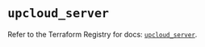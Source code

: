 # `upcloud_server`

Refer to the Terraform Registry for docs: [`upcloud_server`](https://registry.terraform.io/providers/upcloudltd/upcloud/5.15.0/docs/resources/server).
